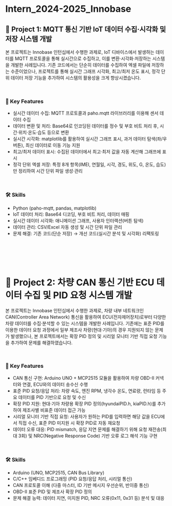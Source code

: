 # Intern_2024-2025_Innobase

## 📌 Project 1: MQTT 통신 기반 IoT 데이터 수집·시각화 및 저장 시스템 개발
본 프로젝트는 Innobase 인턴십에서 수행한 과제로, IoT 디바이스에서 발생하는 데이터를 MQTT 프로토콜을 통해 실시간으로 수집하고, 이를 변환·시각화·저장하는 시스템을 개발한 사례입니다. 기존 코드에서는 단순히 데이터를 수집하여 엑셀 파일에 저장하는 수준이었으나, 프로젝트를 통해 실시간 그래프 시각화, 최고/최저 온도 표시, 정각 단위 데이터 저장 기능을 추가하여 시스템의 활용성을 크게 향상시켰습니다.

<br>

### 📑 Key Features
- 실시간 데이터 수집: MQTT 프로토콜과 paho.mqtt 라이브러리를 이용해 센서 데이터 수집
- 데이터 변환 및 처리: Base64로 인코딩된 데이터를 정수 및 부호 비트 처리 후, 시간·위치·온도·습도 등으로 변환
- 실시간 시각화: matplotlib를 활용하여 실시간 그래프 표시, 과거 데이터 탐색(좌/우 버튼), 최신 데이터로 이동 기능 지원
- 최고/최저 데이터 표시: 수집된 데이터에서 최고·최저 값을 자동 계산해 그래프에 표시
- 정각 단위 엑셀 저장: 특정 8개 항목(IMEI, 연월일, 시각, 경도, 위도, G, 온도, 습도)만 정리하여 시간 단위 파일 생성·관리
<br>

### 🛠️ Skills
- Python (paho-mqtt, pandas, matplotlib)
- IoT 데이터 처리: Base64 디코딩, 부호 비트 처리, 데이터 매핑
- 실시간 데이터 시각화: 애니메이션 그래프, 사용자 인터랙션(버튼 탐색)
- 데이터 관리: CSV/Excel 자동 생성 및 시간 단위 파일 관리
- 문제 해결: 기존 코드(단순 저장) → 개선 코드(실시간 분석 및 시각화) 리팩토링

<br>
<br>
<br>
<br>

# 📌 Project 2: 차량 CAN 통신 기반 ECU 데이터 수집 및 PID 요청 시스템 개발
본 프로젝트는 Innobase 인턴십에서 수행한 과제로, 차량 내부 네트워크인 CAN(Controller Area Network) 통신을 활용하여 ECU(전자제어장치)로부터 다양한 차량 데이터를 수집·분석할 수 있는 시스템을 개발한 사례입니다.
기존에는 표준 PID를 이용한 데이터 요청 과정에서 일부 제조사 차량(현대·기아)의 경우 지원되지 않는 문제가 발생했으나, 본 프로젝트에서는 확장 PID 정의 및 시리얼 모니터 기반 직접 요청 기능을 추가하여 문제를 해결하였습니다.

<br>

### 📑 Key Features
- CAN 통신 구현: Arduino UNO + MCP2515 모듈을 활용하여 차량 OBD-II 커넥터와 연결, ECU와의 데이터 송수신 수행
- 표준 PID 요청/응답 처리: 차량 속도, 엔진 RPM, 냉각수 온도, 연료량, 런타임 등 주요 데이터를 PID 기반으로 요청 및 수신
- 확장 PID 지원: 현대·기아 차량용 확장 PID 정의(hyundaiPID.h, kiaPID.h)를 추가하여 제조사별 비표준 데이터 접근 가능
- 시리얼 모니터 기반 직접 요청: 사용자가 원하는 PID를 입력하면 해당 값을 ECU에서 직접 수신, 표준 PID 미지원 시 확장 PID로 자동 재요청
- 데이터 오류 대응: PID mismatch, 응답 지연 문제를 해결하기 위해 요청 재전송(최대 3회) 및 NRC(Negative Response Code) 기반 오류 로그 해석 기능 구현

<br>

### 🛠️ Skills
- Arduino (UNO, MCP2515, CAN Bus Library)
- C/C++ 임베디드 프로그래밍 (PID 요청/응답 처리, 시리얼 통신)
- CAN 프로토콜 이해 (다중 마스터, ID 기반 메시지 우선순위, 반이중 통신)
- OBD-II 표준 PID 및 제조사 확장 PID 정의
- 문제 해결 능력: 데이터 지연, 미지원 PID, NRC 오류(0x11, 0x31 등) 분석 및 대응
